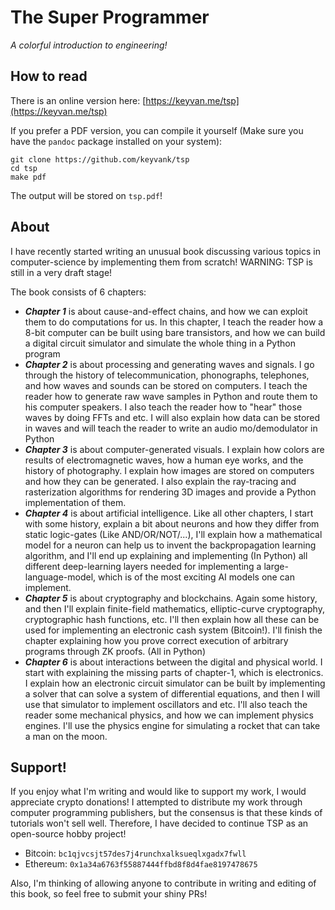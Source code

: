 # The Super Programmer
*A colorful introduction to engineering!*

## How to read

There is an online version here: [https://keyvan.me/tsp](https://keyvan.me/tsp)

If you prefer a PDF version, you can compile it yourself (Make sure you have the `pandoc` package installed on your system):

```
git clone https://github.com/keyvank/tsp
cd tsp
make pdf
```

The output will be stored on `tsp.pdf`!

## About

I have recently started writing an unusual book discussing various topics in computer-science by implementing them from scratch! WARNING: TSP is still in a very draft stage!

The book consists of 6 chapters:

- ***Chapter 1*** is about cause-and-effect chains, and how we can exploit them to do computations for us. In this chapter, I teach the reader how a 8-bit computer can be built using bare transistors, and how we can build a digital circuit simulator and simulate the whole thing in a Python program
- ***Chapter 2*** is about processing and generating waves and signals. I go through the history of telecommunication, phonographs, telephones, and how waves and sounds can be stored on computers. I teach the reader how to generate raw wave samples in Python and route them to his computer speakers. I also teach the reader how to "hear" those waves by doing FFTs and etc. I will also explain how data can be stored in waves and will teach the reader to write an audio mo/demodulator in Python
- ***Chapter 3*** is about computer-generated visuals. I explain how colors are results of electromagnetic waves, how a human eye works, and the history of photography. I explain how images are stored on computers and how they can be generated. I also explain the ray-tracing and rasterization algorithms for rendering 3D images and provide a Python implementation of them.
- ***Chapter 4*** is about artificial intelligence. Like all other chapters, I start with some history, explain a bit about neurons and how they differ from static logic-gates (Like AND/OR/NOT/...), I'll explain how a mathematical model for a neuron can help us to invent the backpropagation learning algorithm, and I'll end up explaining and implementing (In Python) all different deep-learning layers needed for implementing a large-language-model, which is of the most exciting AI models one can implement.
- ***Chapter 5*** is about cryptography and blockchains. Again some history, and then I'll explain finite-field mathematics, elliptic-curve cryptography, cryptographic hash functions, etc. I'll then explain how all these can be used for implementing an electronic cash system (Bitcoin!). I'll finish the chapter explaining how you prove correct execution of arbitrary programs through ZK proofs. (All in Python)
- ***Chapter 6*** is about interactions between the digital and physical world. I start with explaining the missing parts of chapter-1, which is electronics. I explain how an electronic circuit simulator can be built by implementing a solver that can solve a system of differential equations, and then I will use that simulator to implement oscillators and etc. I'll also teach the reader some mechanical physics, and how we can implement physics engines. I'll use the physics engine for simulating a rocket that can take a man on the moon.

## Support!

If you enjoy what I'm writing and would like to support my work, I would appreciate crypto donations! I attempted to distribute my work through computer programming publishers, but the consensus is that these kinds of tutorials won't sell well. Therefore, I have decided to continue TSP as an open-source hobby project!

- Bitcoin: `bc1qjvcsjt57des7j4runchxalksueqlxgadx7fwll`
- Ethereum: `0x1a34a6763f55887444ffbd8f8d4fae8197478675`

Also, I'm thinking of allowing anyone to contribute in writing and editing of this book, so feel free to submit your shiny PRs!